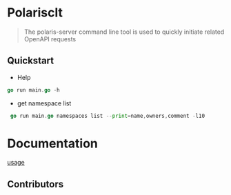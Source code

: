 # Polarisclt

> The polaris-server command line tool is used to quickly initiate related OpenAPI requests

## Quickstart

* Help

 ```go
 go run main.go -h
 ```

* get namespace list

```go
 go run main.go namespaces list --print=name,owners,comment -l10
```

# Documentation

[usage](https://github.com/0226zy/polarisctl/blob/main/doc.md)

## Contributors

